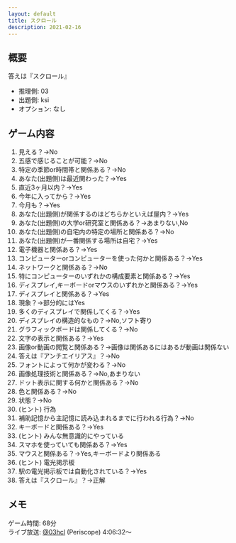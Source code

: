 ```yaml
---
layout: default
title: スクロール
description: 2021-02-16
---
```


## 概要

答えは『スクロール』

- 推理側: 03
- 出題側: ksi
- オプション: なし

## ゲーム内容

1. 見える？→No
2. 五感で感じることが可能？→No
3. 特定の季節or時間帯と関係ある？→No
4. あなた(出題側)は最近関わった？→Yes
5. 直近3ヶ月以内？→Yes
6. 今年に入ってから？→Yes
7. 今月も？→Yes
8. あなた(出題側)が関係するのはどちらかといえば屋内？→Yes
9. あなた(出題側)の大学or研究室と関係ある？→あまりない,No
10. あなた(出題側)の自宅内の特定の場所と関係ある？→No
11. あなた(出題側)が一番関係する場所は自宅？→Yes
12. 電子機器と関係ある？→Yes
13. コンピューターorコンピューターを使った何かと関係ある？→Yes
14. ネットワークと関係ある？→No
15. 特にコンピューターのいずれかの構成要素と関係ある？→Yes
16. ディスプレイ,キーボードorマウスのいずれかと関係ある？→Yes
17. ディスプレイと関係ある？→Yes
18. 現象？→部分的にはYes
19. 多くのディスプレイで関係してくる？→Yes
20. ディスプレイの構造的なもの？→No,ソフト寄り
21. グラフィックボードは関係してくる？→No
22. 文字の表示と関係ある？→Yes
23. 画像or動画の閲覧と関係ある？→画像は関係あるにはあるが動画は関係ない
24. 答えは『アンチエイリアス』？→No
25. フォントによって何かが変わる？→No
26. 画像処理技術と関係ある？→No,あまりない
27. ドット表示に関する何かと関係ある？→No
28. 色と関係ある？→No
29. 状態？→No
30. (ヒント) 行為
31. 補助記憶から主記憶に読み込まれるまでに行われる行為？→No
32. キーボードと関係ある？→Yes
33. (ヒント) みんな無意識的にやっている
34. スマホを使っていても関係ある？→Yes
35. マウスと関係ある？→Yes,キーボードより関係ある
36. (ヒント) 電光掲示板
37. 駅の電光掲示板では自動化されている？→Yes
38. 答えは『スクロール』？→正解

## メモ

ゲーム時間: 68分  
ライブ放送: [@03hcl](https://www.periscope.tv/03hcl/1lDGLpRvvoYGm?t=4h6m32s) (Periscope) 4:06:32～
